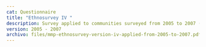 ```yaml
---
cat: Questionnaire
title: "Ethnosurvey IV "
description: Survey applied to communities surveyed from 2005 to 2007 (i.e. 110 to 118).
version: 2005 - 2007
archivo: files/mmp-ethnosurvey-version-iv-applied-from-2005-to-2007.pdf
---
```


